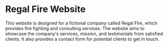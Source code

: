 # Regal Fire Website

This website is designed for a fictional company called Regal Fire, which provides fire fighting and consulting services. The website aims to showcase the company's services, mission, and testimonials from satisfied clients. It also provides a contact form for potential clients to get in touch.
